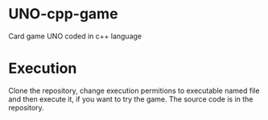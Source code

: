 # UNO-cpp-game
Card game UNO coded in c++ language

# Execution
Clone the repository, change execution permitions to executable named file and then execute it, if you want to try the game. The source code is in the repository.
